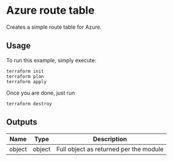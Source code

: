# Azure route table

Creates a simple route table for Azure.

## Usage

To run this example, simply execute:

```hcl
terraform init
terraform plan
terraform apply
```

Once you are done, just run
```hcl
terraform destroy
```

## Outputs

| Name | Type | Description |
| -- | -- | -- |
| object | object | Full object as returned per the module |
